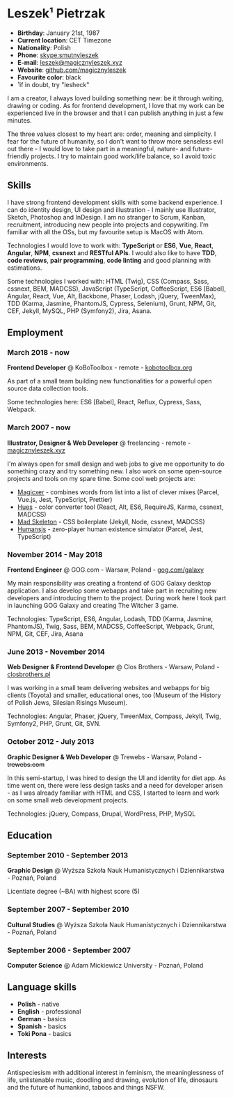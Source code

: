 # Leszek¹ Pietrzak

- __Birthday__: January 21st, 1987
- __Current location__: CET Timezone
- __Nationality__: Polish
- __Phone__: [skype:smutnyleszek](skype:smutnyleszek?chat)
- __E-mail__: [leszek@magicznyleszek.xyz](mailto:leszek@magicznyleszek.xyz)
- __Website__: [github.com/magicznyleszek](https://github.com/magicznyleszek)
- __Favourite color__: black
- ¹if in doubt, try "lesheck"

I am a creator, I always loved building something new: be it through writing, drawing or coding. As for frontend development, I love that my work can be experienced live in the browser and that I can publish anything in just a few minutes.

The three values closest to my heart are: order, meaning and simplicity. I fear for the future of humanity, so I don't want to throw more senseless evil out there - I would love to take part in a meaningful, nature- and future-friendly projects. I try to maintain good work/life balance, so I avoid toxic environments.

## Skills

I have strong frontend development skills with some backend experience. I can do identity design, UI design and illustration - I mainly use Illustrator, Sketch, Photoshop and InDesign. I am no stranger to Scrum, Kanban, recruitment, introducing new people into projects and copywriting. I’m familiar with all the OSs, but my favourite setup is MacOS with Atom.

Technologies I would love to work with: __TypeScript__ or __ES6__, __Vue__, __React__, __Angular__, __NPM__, __cssnext__ and __RESTful APIs__. I would also like to have __TDD__, __code reviews__, __pair programming__, __code linting__ and good planning with estimations.

Some technologies I worked with: HTML (Twig), CSS (Compass, Sass, cssnext, BEM, MADCSS), JavaScript (TypeScript, CoffeeScript, ES6 [Babel], Angular, React, Vue, Alt, Backbone, Phaser, Lodash, jQuery, TweenMax), TDD (Karma, Jasmine, PhantomJS, Cypress, Selenium), Grunt, NPM, Git, CEF, Jekyll, MySQL, PHP (Symfony2), Jira, Asana.

## Employment

### March 2018 - now

__Frontend Developer__ @ KoBoToolbox - remote - [kobotoolbox.org](http://www.kobotoolbox.org/)

As part of a small team building new functionalities for a powerful open source data collection tools.

Some technologies here: ES6 [Babel], React, Reflux, Cypress, Sass, Webpack.

### March 2007 - now

__Illustrator, Designer & Web Developer__ @ freelancing - remote - [magicznyleszek.xyz](http://magicznyleszek.xyz)

I'm always open for small design and web jobs to give me opportunity to do something crazy and try something new. I also work on some open-source projects and tools on my spare time. Some cool web projects are:

- [Magicxer](https://github.com/magicznyleszek/magicxer) - combines words from list into a list of clever mixes (Parcel, Vue.js, Jest, TypeScript, Prettier)
- [Hues](https://github.com/magicznyleszek/hues) - color converter tool (React, Alt, ES6, RequireJS, Karma, cssnext, MADCSS)
- [Mad Skeleton](https://github.com/magicznyleszek/mad-skeleton) - CSS boilerplate (Jekyll, Node, cssnext, MADCSS)
- [Humansjs](https://github.com/magicznyleszek/humansjs) - zero-player human existence simulator (Parcel, Jest, TypeScript)

### November 2014 - May 2018

__Frontend Engineer__ @ GOG.com - Warsaw, Poland - [gog.com/galaxy](http://www.gog.com/galaxy)

My main responsibility was creating a frontend of GOG Galaxy desktop application. I also develop some webapps and take part in recruiting new developers and introducing them to the project. During work here I took part in launching GOG Galaxy and creating The Witcher 3 game.

Technologies: TypeScript, ES6, Angular, Lodash, TDD (Karma, Jasmine, PhantomJS), Twig, Sass, BEM, MADCSS, CoffeeScript, Webpack, Grunt, NPM, Git, CEF, Jira, Asana

### June 2013 - November 2014

__Web Designer & Frontend Developer__ @ Clos Brothers - Warsaw, Poland - [closbrothers.pl](http://closbrothers.pl)

I was working in a small team delivering websites and webapps for big clients (Toyota) and smaller, educational ones, too (Museum of the History of Polish Jews, Silesian Risings Museum).

Technologies: Angular, Phaser, jQuery, TweenMax, Compass, Jekyll, Twig, Symfony2, PHP, Grunt, Git, SVN.

### October 2012 - July 2013

__Graphic Designer & Web Developer__ @ Trewebs - Warsaw, Poland - ~~trewebs.com~~

In this semi-startup, I was hired to design the UI and identity for diet app. As time went on, there were less design tasks and a need for developer arisen - as I was already familiar with HTML and CSS, I started to learn and work on some small web development projects.

Technologies: jQuery, Compass, Drupal, WordPress, PHP, MySQL

## Education

### September 2010 - September 2013

__Graphic Design__ @ Wyższa Szkoła Nauk Humanistycznych i Dziennikarstwa - Poznań, Poland

Licentiate degree (~BA) with highest score (5)

### September 2007 - September 2010

__Cultural Studies__ @ Wyższa Szkoła Nauk Humanistycznych i Dziennikarstwa - Poznań, Poland

### September 2006 - September 2007

__Computer Science__ @ Adam Mickiewicz University - Poznań, Poland

## Language skills

- __Polish__ - native
- __English__ - professional
- __German__ - basics
- __Spanish__ - basics
- __Toki Pona__ - basics

## Interests

Antispeciesism with additional interest in feminism, the meaninglessness of life, unlistenable music, doodling and drawing, evolution of life, dinosaurs and the future of humankind, taboos and things NSFW.
